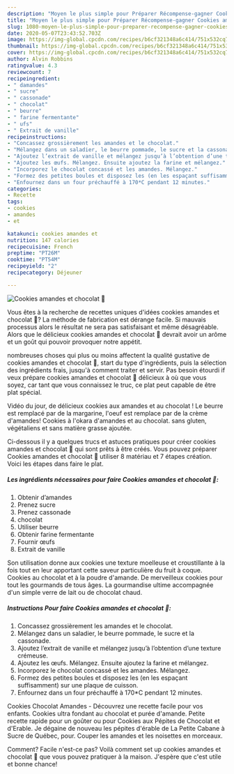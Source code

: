 ```yaml
---
description: "Moyen le plus simple pour Préparer Récompense-gagner Cookies amandes et chocolat 🤎"
title: "Moyen le plus simple pour Préparer Récompense-gagner Cookies amandes et chocolat 🤎"
slug: 1080-moyen-le-plus-simple-pour-preparer-recompense-gagner-cookies-amandes-et-chocolat
date: 2020-05-07T23:43:52.703Z
image: https://img-global.cpcdn.com/recipes/b6cf321348a6c414/751x532cq70/cookies-amandes-et-chocolat-🤎-photo-principale-de-la-recette.jpg
thumbnail: https://img-global.cpcdn.com/recipes/b6cf321348a6c414/751x532cq70/cookies-amandes-et-chocolat-🤎-photo-principale-de-la-recette.jpg
cover: https://img-global.cpcdn.com/recipes/b6cf321348a6c414/751x532cq70/cookies-amandes-et-chocolat-🤎-photo-principale-de-la-recette.jpg
author: Alvin Robbins
ratingvalue: 4.3
reviewcount: 7
recipeingredient:
- " damandes"
- " sucre"
- " cassonade"
- " chocolat"
- " beurre"
- " farine fermentante"
- " ufs"
- " Extrait de vanille"
recipeinstructions:
- "Concassez grossièrement les amandes et le chocolat."
- "Mélangez dans un saladier, le beurre pommade, le sucre et la cassonade."
- "Ajoutez l’extrait de vanille et mélangez jusqu’à l’obtention d’une texture crémeuse."
- "Ajoutez les œufs. Mélangez. Ensuite ajoutez la farine et mélangez."
- "Incorporez le chocolat concassé et les amandes. Mélangez."
- "Formez des petites boules et disposez les (en les espaçant suffisamment) sur une plaque de cuisson."
- "Enfournez dans un four préchauffé à 170*C pendant 12 minutes."
categories:
- Recette
tags:
- cookies
- amandes
- et

katakunci: cookies amandes et 
nutrition: 147 calories
recipecuisine: French
preptime: "PT26M"
cooktime: "PT54M"
recipeyield: "2"
recipecategory: Déjeuner

---
```



![Cookies amandes et chocolat 🤎](https://img-global.cpcdn.com/recipes/b6cf321348a6c414/751x532cq70/cookies-amandes-et-chocolat-🤎-photo-principale-de-la-recette.jpg)

Vous êtes à la recherche de recettes uniques d'idées cookies amandes et chocolat 🤎? La méthode de fabrication est dérange facile. Si mauvais processus alors le résultat ne sera pas satisfaisant et même désagréable. Alors que le délicieux cookies amandes et chocolat 🤎 devrait avoir un arôme et un goût qui pouvoir provoquer notre appétit.

nombreuses choses qui plus ou moins affectent la qualité gustative de cookies amandes et chocolat 🤎, start du type d'ingrédients, puis la sélection des ingrédients frais, jusqu'à comment traiter et servir. Pas besoin étourdi if veux prépare cookies amandes et chocolat 🤎 délicieux à où que vous soyez, car tant que vous connaissez le truc, ce plat peut capable de être plat spécial.

Vidéo du jour, de délicieux cookies aux amandes et au chocolat ! Le beurre est remplacé par de la margarine, l&#39;oeuf est remplace par de la crème d&#39;amandes! Cookies à l&#39;okara d&#39;amandes et au chocolat. sans gluten, végétaliens et sans matière grasse ajoutée.


Ci-dessous il y a quelques trucs et astuces pratiques pour créer cookies amandes et chocolat 🤎 qui sont prêts à être créés. Vous pouvez préparer Cookies amandes et chocolat 🤎 utiliser 8 matériau et 7 étapes création. Voici les étapes dans faire le plat.

<!--inarticleads1-->

##### Les ingrédients nécessaires pour faire Cookies amandes et chocolat 🤎:

1. Obtenir  d’amandes
1. Prenez  sucre
1. Prenez  cassonade
1.   chocolat
1. Utiliser  beurre
1. Obtenir  farine fermentante
1. Fournir  œufs
1.   Extrait de vanille


Son utilisation donne aux cookies une texture moelleuse et croustillante à la fois tout en leur apportant cette saveur particulière du fruit à coque. Cookies au chocolat et à la poudre d&#39;amande. De merveilleux cookies pour tout les gourmands de tous âges. La gourmandise ultime accompagnée d&#39;un simple verre de lait ou de chocolat chaud. 

<!--inarticleads2-->

##### Instructions Pour faire Cookies amandes et chocolat 🤎:

1. Concassez grossièrement les amandes et le chocolat.
1. Mélangez dans un saladier, le beurre pommade, le sucre et la cassonade.
1. Ajoutez l’extrait de vanille et mélangez jusqu’à l’obtention d’une texture crémeuse.
1. Ajoutez les œufs. Mélangez. Ensuite ajoutez la farine et mélangez.
1. Incorporez le chocolat concassé et les amandes. Mélangez.
1. Formez des petites boules et disposez les (en les espaçant suffisamment) sur une plaque de cuisson.
1. Enfournez dans un four préchauffé à 170*C pendant 12 minutes.


Cookies Chocolat Amandes - Découvrez une recette facile pour vos enfants. Cookies ultra fondant au chocolat et purée d&#39;amande. Petite recette rapide pour un goûter ou pour Cookies aux Pépites de Chocolat et d&#39;Erable. Je dégaine de nouveau les pépites d&#39;érable de La Petite Cabane à Sucre de Québec, pour. Couper les amandes et les noisettes en morceaux. 


Comment? Facile n'est-ce pas? Voilà comment set up cookies amandes et chocolat 🤎 que vous pouvez pratiquer à la maison. J'espère que c'est utile et bonne chance!
